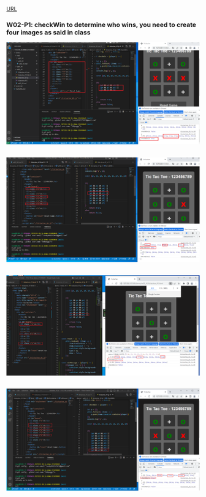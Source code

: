 [URL](https://github.com/100peggy/1112-1N-js-demo-211410641/blob/main/demo/md/w01_41/w01_41.md)

### W02-P1: checkWin to determine who wins, you need to create four images as said in class 

![](w02-p1-1.png) 

![](w02-p1-2.png) 

![](w02-p1-3.png) 

![](w02-p1-4.png)
